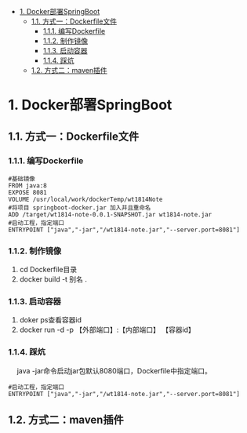 
<!-- TOC -->

- [1. Docker部署SpringBoot](#1-docker部署springboot)
    - [1.1. 方式一：Dockerfile文件](#11-方式一dockerfile文件)
        - [1.1.1. 编写Dockerfile](#111-编写dockerfile)
        - [1.1.2. 制作镜像](#112-制作镜像)
        - [1.1.3. 启动容器](#113-启动容器)
        - [1.1.4. 踩炕](#114-踩炕)
    - [1.2. 方式二：maven插件](#12-方式二maven插件)

<!-- /TOC -->

# 1. Docker部署SpringBoot
<!-- 

http://www.3qphp.com/java/framework/3717.html
https://zhuanlan.zhihu.com/p/534014249
-->


## 1.1. 方式一：Dockerfile文件  
### 1.1.1. 编写Dockerfile  

```text
#基础镜像
FROM java:8
EXPOSE 8081
VOLUME /usr/local/work/dockerTemp/wt1814Note
#将项目 springboot-docker.jar 加入并且重命名
ADD /target/wt1814-note-0.0.1-SNAPSHOT.jar wt1814-note.jar
#启动工程，指定端口
ENTRYPOINT ["java","-jar","/wt1814-note.jar","--server.port=8081"]
```


### 1.1.2. 制作镜像  
1. cd Dockerfile目录
2. docker build -t 别名 .


### 1.1.3. 启动容器
1. doker ps查看容器id  
2. docker run -d -p 【外部端口】:【内部端口】 【容器id】


### 1.1.4. 踩炕
&emsp; java -jar命令启动jar包默认8080端口，Dockerfile中指定端口。    

```text
#启动工程，指定端口
ENTRYPOINT ["java","-jar","/wt1814-note.jar","--server.port=8081"]
```

## 1.2. 方式二：maven插件  



